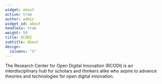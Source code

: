 ```yaml
---
widget: about
active: true
author: admin
widget_id: about
headless: true
weight: 50
title: RCODI
subtitle: About
design:
  columns: "1"
---
```

The Research Center for Open Digital Innovation (RCODI) is an interdisciplinary hub for scholars and thinkers alike who aspire to advance theories and technologies for open digital innovation.